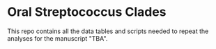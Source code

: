 # Oral Streptococcus Clades
This repo contains all the data tables and scripts needed to repeat the analyses for the manuscript "TBA".
